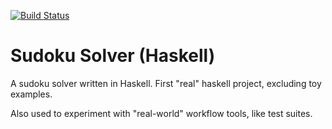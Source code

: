 [![Build Status](https://travis-ci.org/hnefatl/SudokuSolverHS.svg?branch=master)](https://travis-ci.org/hnefatl/SudokuSolverHS)
# Sudoku Solver (Haskell)

A sudoku solver written in Haskell. First "real" haskell project, excluding toy examples.

Also used to experiment with "real-world" workflow tools, like test suites.

